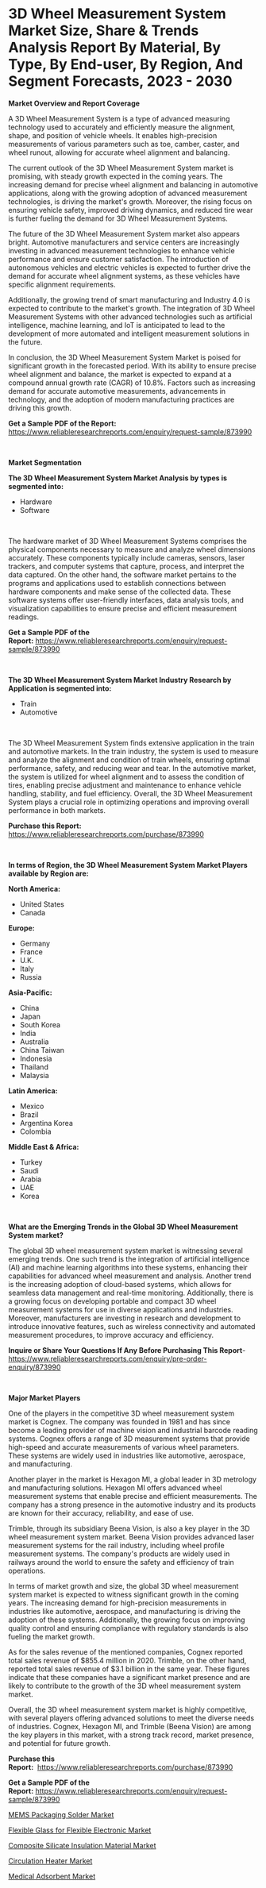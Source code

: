 <p><h1>3D Wheel Measurement System Market Size, Share & Trends Analysis Report By Material, By Type, By End-user, By Region, And Segment Forecasts, 2023 - 2030</h1></p><p><strong>Market Overview and Report Coverage</strong></p>
<p><p>A 3D Wheel Measurement System is a type of advanced measuring technology used to accurately and efficiently measure the alignment, shape, and position of vehicle wheels. It enables high-precision measurements of various parameters such as toe, camber, caster, and wheel runout, allowing for accurate wheel alignment and balancing.</p><p>The current outlook of the 3D Wheel Measurement System market is promising, with steady growth expected in the coming years. The increasing demand for precise wheel alignment and balancing in automotive applications, along with the growing adoption of advanced measurement technologies, is driving the market's growth. Moreover, the rising focus on ensuring vehicle safety, improved driving dynamics, and reduced tire wear is further fueling the demand for 3D Wheel Measurement Systems.</p><p>The future of the 3D Wheel Measurement System market also appears bright. Automotive manufacturers and service centers are increasingly investing in advanced measurement technologies to enhance vehicle performance and ensure customer satisfaction. The introduction of autonomous vehicles and electric vehicles is expected to further drive the demand for accurate wheel alignment systems, as these vehicles have specific alignment requirements.</p><p>Additionally, the growing trend of smart manufacturing and Industry 4.0 is expected to contribute to the market's growth. The integration of 3D Wheel Measurement Systems with other advanced technologies such as artificial intelligence, machine learning, and IoT is anticipated to lead to the development of more automated and intelligent measurement solutions in the future.</p><p>In conclusion, the 3D Wheel Measurement System Market is poised for significant growth in the forecasted period. With its ability to ensure precise wheel alignment and balance, the market is expected to expand at a compound annual growth rate (CAGR) of 10.8%. Factors such as increasing demand for accurate automotive measurements, advancements in technology, and the adoption of modern manufacturing practices are driving this growth.</p></p>
<p><strong>Get a Sample PDF of the Report:</strong> <a href="https://www.reliableresearchreports.com/enquiry/request-sample/873990">https://www.reliableresearchreports.com/enquiry/request-sample/873990</a></p>
<p>&nbsp;</p>
<p><strong>Market Segmentation</strong></p>
<p><strong>The 3D Wheel Measurement System Market Analysis by types is segmented into:</strong></p>
<p><ul><li>Hardware</li><li>Software</li></ul></p>
<p>&nbsp;</p>
<p><p>The hardware market of 3D Wheel Measurement Systems comprises the physical components necessary to measure and analyze wheel dimensions accurately. These components typically include cameras, sensors, laser trackers, and computer systems that capture, process, and interpret the data captured. On the other hand, the software market pertains to the programs and applications used to establish connections between hardware components and make sense of the collected data. These software systems offer user-friendly interfaces, data analysis tools, and visualization capabilities to ensure precise and efficient measurement readings.</p></p>
<p><strong>Get a Sample PDF of the Report:</strong>&nbsp;<a href="https://www.reliableresearchreports.com/enquiry/request-sample/873990">https://www.reliableresearchreports.com/enquiry/request-sample/873990</a></p>
<p>&nbsp;</p>
<p><strong>The 3D Wheel Measurement System Market Industry Research by Application is segmented into:</strong></p>
<p><ul><li>Train</li><li>Automotive</li></ul></p>
<p>&nbsp;</p>
<p><p>The 3D Wheel Measurement System finds extensive application in the train and automotive markets. In the train industry, the system is used to measure and analyze the alignment and condition of train wheels, ensuring optimal performance, safety, and reducing wear and tear. In the automotive market, the system is utilized for wheel alignment and to assess the condition of tires, enabling precise adjustment and maintenance to enhance vehicle handling, stability, and fuel efficiency. Overall, the 3D Wheel Measurement System plays a crucial role in optimizing operations and improving overall performance in both markets.</p></p>
<p><strong>Purchase this Report:</strong>&nbsp; <a href="https://www.reliableresearchreports.com/purchase/873990">https://www.reliableresearchreports.com/purchase/873990</a></p>
<p>&nbsp;</p>
<p><strong>In terms of Region, the 3D Wheel Measurement System Market Players available by Region are:</strong></p>
<p>
    <p> <strong> North America: </strong>
        <ul>
            <li>United States</li>
            <li>Canada</li>
        </ul>
        </p> 
    <p> <strong> Europe: </strong>
        <ul>
            <li>Germany</li>
            <li>France</li>
            <li>U.K.</li>
            <li>Italy</li>
            <li>Russia</li>
        </ul>
        </p> 
    <p> <strong> Asia-Pacific: </strong>
        <ul>
            <li>China</li>
            <li>Japan</li>
            <li>South Korea</li>
            <li>India</li>
            <li>Australia</li>
            <li>China Taiwan</li>
            <li>Indonesia</li>
            <li>Thailand</li>
            <li>Malaysia</li>
        </ul>
        </p> 
    <p> <strong> Latin America: </strong>
        <ul>
            <li>Mexico</li>
            <li>Brazil</li>
            <li>Argentina Korea</li>
            <li>Colombia</li>
        </ul>
        </p> 
    <p> <strong> Middle East & Africa: </strong>
        <ul>
            <li>Turkey</li>
            <li>Saudi</li>
            <li>Arabia</li>
            <li>UAE</li>
            <li>Korea</li>
        </ul>
    </p>
    </p>
<p>&nbsp;</p>
<p><strong>What are the Emerging Trends in the Global 3D Wheel Measurement System market?</strong></p>
<p><p>The global 3D wheel measurement system market is witnessing several emerging trends. One such trend is the integration of artificial intelligence (AI) and machine learning algorithms into these systems, enhancing their capabilities for advanced wheel measurement and analysis. Another trend is the increasing adoption of cloud-based systems, which allows for seamless data management and real-time monitoring. Additionally, there is a growing focus on developing portable and compact 3D wheel measurement systems for use in diverse applications and industries. Moreover, manufacturers are investing in research and development to introduce innovative features, such as wireless connectivity and automated measurement procedures, to improve accuracy and efficiency.</p></p>
<p><strong>Inquire or Share Your Questions If Any Before Purchasing This Report</strong>- <a href="https://www.reliableresearchreports.com/enquiry/pre-order-enquiry/873990">https://www.reliableresearchreports.com/enquiry/pre-order-enquiry/873990</a></p>
<p>&nbsp;</p>
<p><strong>Major Market Players</strong></p>
<p><p>One of the players in the competitive 3D wheel measurement system market is Cognex. The company was founded in 1981 and has since become a leading provider of machine vision and industrial barcode reading systems. Cognex offers a range of 3D measurement systems that provide high-speed and accurate measurements of various wheel parameters. These systems are widely used in industries like automotive, aerospace, and manufacturing.</p><p>Another player in the market is Hexagon MI, a global leader in 3D metrology and manufacturing solutions. Hexagon MI offers advanced wheel measurement systems that enable precise and efficient measurements. The company has a strong presence in the automotive industry and its products are known for their accuracy, reliability, and ease of use.</p><p>Trimble, through its subsidiary Beena Vision, is also a key player in the 3D wheel measurement system market. Beena Vision provides advanced laser measurement systems for the rail industry, including wheel profile measurement systems. The company's products are widely used in railways around the world to ensure the safety and efficiency of train operations.</p><p>In terms of market growth and size, the global 3D wheel measurement system market is expected to witness significant growth in the coming years. The increasing demand for high-precision measurements in industries like automotive, aerospace, and manufacturing is driving the adoption of these systems. Additionally, the growing focus on improving quality control and ensuring compliance with regulatory standards is also fueling the market growth.</p><p>As for the sales revenue of the mentioned companies, Cognex reported total sales revenue of $855.4 million in 2020. Trimble, on the other hand, reported total sales revenue of $3.1 billion in the same year. These figures indicate that these companies have a significant market presence and are likely to contribute to the growth of the 3D wheel measurement system market.</p><p>Overall, the 3D wheel measurement system market is highly competitive, with several players offering advanced solutions to meet the diverse needs of industries. Cognex, Hexagon MI, and Trimble (Beena Vision) are among the key players in this market, with a strong track record, market presence, and potential for future growth.</p></p>
<p><strong>Purchase this Report:</strong>&nbsp;&nbsp;<a href="https://www.reliableresearchreports.com/purchase/873990">https://www.reliableresearchreports.com/purchase/873990</a></p>
<p></p>
<p><strong>Get a Sample PDF of the Report:</strong>&nbsp;<a href="https://www.reliableresearchreports.com/enquiry/request-sample/873990">https://www.reliableresearchreports.com/enquiry/request-sample/873990</a></p>
<p><p><a href="https://medium.com/@there.mix.bring/mems-packaging-solder-market-size-and-market-trends-complete-industry-overview-2023-to-2030-13e8969f544d">MEMS Packaging Solder Market</a></p><p><a href="https://medium.com/@favor.case.flash/flexible-glass-for-flexible-electronic-market-analysis-its-cagr-market-segmentation-and-global-a788a1de8f41">Flexible Glass for Flexible Electronic Market</a></p><p><a href="https://medium.com/@half.skull.am/composite-silicate-insulation-material-market-competitive-analysis-market-trends-and-forecast-to-20b5a92d47e5">Composite Silicate Insulation Material Market</a></p><p><a href="https://github.com/NorbertYates/Market-Research-Report-List-2/blob/main/circulation-heater-market.md">Circulation Heater Market</a></p><p><a href="https://medium.com/@read.code.store/medical-adsorbent-market-size-market-outlook-and-market-forecast-2023-to-2030-b6164dd36ca2">Medical Adsorbent Market</a></p></p>